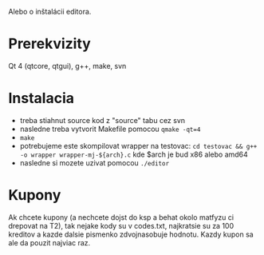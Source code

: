Alebo o inštalácii editora.

# Prerekvizity #
Qt 4 (qtcore, qtgui), g++, make, svn

# Instalacia #
  * treba stiahnut source kod z "source" tabu cez svn
  * nasledne treba vytvorit Makefile pomocou `qmake -qt=4`
  * `make`
  * potrebujeme este skompilovat wrapper na testovac: `cd testovac && g++ -o wrapper wrapper-mj-${arch}.c` kde $arch je bud x86 alebo amd64
  * nasledne si mozete uzivat pomocou `./editor`

# Kupony #
Ak chcete kupony (a nechcete dojst do ksp a behat okolo matfyzu ci drepovat na T2), tak
nejake kody su v codes.txt, najkratsie su za 100 kreditov a kazde dalsie pismenko zdvojnasobuje hodnotu. Kazdy kupon sa ale da pouzit najviac raz.
